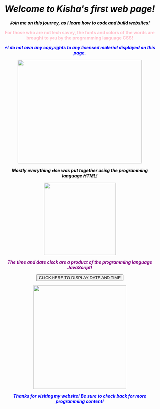 <!DOCTYPE html>
<html>
<head>
<style>
body {
 background-image: url("https://images.unsplash.com/photo-1514282401047-d79a71a590e8?ixlib=rb-4.0.3&ixid=MnwxMjA3fDB8MHxzZWFyY2h8Mnx8bWFsZGl2ZXN8ZW58MHx8MHx8&auto=format&fit=crop&w=500&q=60");background-repeat: no repeat;
 background-size: cover;
}
div {
  height: 200px
  width: 500px
  Text-align: center;
   font-family: "Arial", "Times New Roman", sans-serif;
}
</style>
</head>
</body>
 


<h1 style="color:black;text-align:center;"><b><i>Welcome to Kisha's first web page!</b></i></h1>




<p style="color:black;text-align:center;"><b><i>Join me on this journey, as I learn how to code and build websites!</b></i></p>




<p style="color:pink;text-align:center;"><b>For those who are not tech savvy, the fonts and colors of the words are brought to you by the programming language CSS!</b></p>


<p style="color:blue;text-align:center;"><b><i>*I do not own any copyrights to any licensed material displayed on this page.</b></i></p>


<center><img src="https://media.makeameme.org/created/html-css-and.jpg" width=400 height="333"></center>






<p style="color:black;text-align:center;"><b><em>Mostly everything else was put together using the programming language HTML!</b></em></p>


<center><img src="https://images.pexels.com/photos/270404/pexels-photo-270404.jpeg?cs=srgb&dl=pexels-pixabay-270404.jpg&fm=jpg width="100" height="233"></center>




<p style="color:purple;text-align:center;"><b><em>The time and date clock are a product of the programming language JavaScript!</b></em></p>




<center><button type="button"
onclick="document.getElementById('demo').innerHTML =
Date()">
CLICK HERE TO DISPLAY DATE AND TIME</button></center>




<center><em><p id="demo" style="color:blue;font-weight:bold;text-align:center;"></p></em></center>




<center><img src="https://codemafias.com/img/post_imgs/1672392639270.jpg"  width="300" height="333"></center>


<p style="color:blue;text-align:center;"><b><i>Thanks for visiting my website! Be sure to check back for more programming content!</b></i></p>






</body>
</html>

